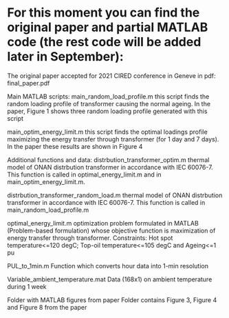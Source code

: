 # For this moment you can find the original paper and partial MATLAB code (the rest code will be added later in September): 

The original paper accepted for 2021 CIRED conference in Geneve in pdf:  
  final_paper.pdf

Main MATLAB scripts:
  main_random_load_profile.m    this script finds the random loading profile of transformer causing the normal ageing. In the  paper, Figure 1 shows three random                                       loading profile generated with this script 

  main_optim_energy_limit.m     this script finds the optimal loadings profile maximizing the energy transfer through transformer (for 1 day and 7 days). In the paper                                 these results are shown in Figure 4
  
Additional functions and data:
  distrbution_transformer_optim.m         thermal model of ONAN distrbution transformer in accordance with IEC 60076-7. This function is called in 
                                          optimal_energy_limit.m and in main_optim_energy_limit.m. 
  
  distrbution_transformer_random_load.m   thermal model of ONAN distrbution transformer in accordance with IEC 60076-7. This function is called in    
                                          main_random_load_profile.m        
  
  optimal_energy_limit.m                  optimization problem formulated in MATLAB (Problem-based formulation) whose objective function is maximization of energy 
                                          transfer through transformer. Constraints: Hot spot temperature<=120 degC; Top-oil temperature<=105 degC and Ageing<=1 pu
  
  PUL_to_1min.m                           Function which converts hour data into 1-min resolution
  
  Variable_ambient_temperature.mat        Data (168x1) on ambient temperature during 1 week
  
Folder with  MATLAB figures from paper    Folder contains Figure 3, Figure 4 and Figure 8 from the paper

